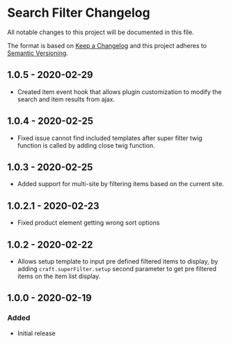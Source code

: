 # Search Filter Changelog

All notable changes to this project will be documented in this file.

The format is based on [Keep a Changelog](http://keepachangelog.com/) and this project adheres to [Semantic Versioning](http://semver.org/).

## 1.0.5 - 2020-02-29
- Created item event hook that allows plugin customization to modify the search and item results from ajax.

## 1.0.4 - 2020-02-25
- Fixed issue cannot find included templates after super filter twig function is called by adding close twig function.

## 1.0.3 - 2020-02-25
- Added support for multi-site by filtering items based on the current site.

## 1.0.2.1 - 2020-02-23
- Fixed product element getting wrong sort options

## 1.0.2 - 2020-02-22
- Allows setup template to input pre defined filtered items to display, by adding `craft.superFilter.setup` 
second parameter to get pre filtered items on the item list display.

## 1.0.0 - 2020-02-19
### Added
- Initial release






